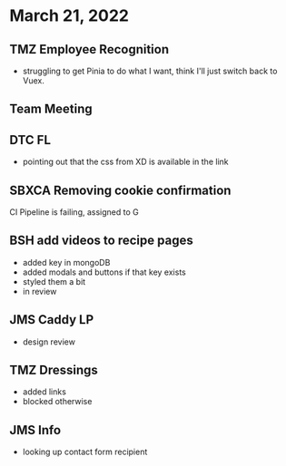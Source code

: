 # March 21, 2022

## TMZ Employee Recognition
- struggling to get Pinia to do what I want, think I'll just switch back to Vuex. 

## Team Meeting

## DTC FL
- pointing out that the css from XD is available in the link

## SBXCA Removing cookie confirmation
CI Pipeline is failing, assigned to G

## BSH add videos to recipe pages
- added key in mongoDB
- added modals and buttons if that key exists
- styled them a bit
- in review

## JMS Caddy LP
- design review

## TMZ Dressings
- added links
- blocked otherwise

## JMS Info
- looking up contact form recipient
